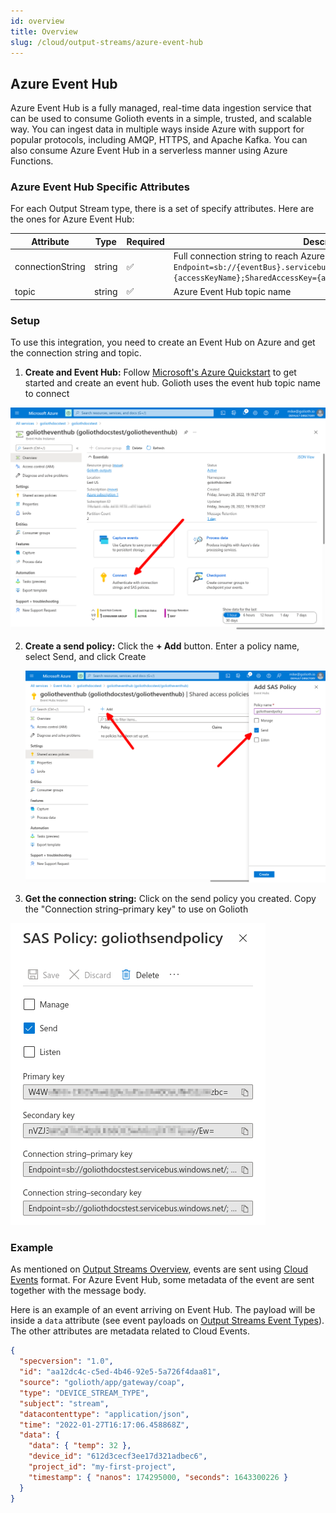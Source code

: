 ```yaml
---
id: overview
title: Overview
slug: /cloud/output-streams/azure-event-hub
---
```


## Azure Event Hub

Azure Event Hub is a fully managed, real-time data ingestion service that can be used to consume Golioth events in a simple, trusted, and scalable way. You can ingest data in multiple ways inside Azure with support for popular protocols, including AMQP, HTTPS, and Apache Kafka. You can also consume Azure Event Hub in a serverless manner using Azure Functions.

### Azure Event Hub Specific Attributes

For each Output Stream type, there is a set of specify attributes. Here are the ones for Azure Event Hub:

| Attribute        | Type   | Required | Description                                                                                                                                                                                    |
| ---------------- | ------ | -------- | ---------------------------------------------------------------------------------------------------------------------------------------------------------------------------------------------- |
| connectionString | string | ✅       | Full connection string to reach Azure Event Hub topic: <br/><code>Endpoint=sb://{eventBus}.servicebus.windows.net/;SharedAccessKeyName={accessKeyName};SharedAccessKey={accessKey}</code> |
| topic            | string | ✅       | Azure Event Hub topic name                                                                                                                                                                     |

### Setup

To use this integration, you need to create an Event Hub on Azure and get the connection string and topic.

1. **Create and Event Hub:** Follow [Microsoft's Azure Quickstart](https://docs.microsoft.com/en-us/azure/event-hubs/event-hubs-create) to get started and create an event hub. Golioth uses the event hub topic name to connect

  ![Creating an Azure Event Hub](../../assets/output-streams_azure-event-hub-connect.png)

2. **Create a send policy:** Click the **+ Add** button. Enter a policy name, select Send, and click Create

    ![Creating an Azure Event Hub](../../assets/output-streams_azure-event-hub-shared-access.png)

3. **Get the connection string:** Click on the send policy you created. Copy the "Connection string–primary key" to use on Golioth

  ![Creating an Azure Event Hub](../../assets/output-streams_azure-event-hub-send-policy.png)

### Example

As mentioned on [Output Streams Overview](/cloud/output-streams), events are sent using [Cloud Events](https://cloudevents.io) format. For Azure Event Hub, some metadata of the event are sent together with the message body.

Here is an example of an event arriving on Event Hub. The payload will be inside a `data` attribute (see event payloads on [Output Streams Event Types](/cloud/output-streams/event-types/events)). The other attributes are metadata related to Cloud Events.

```json
{
  "specversion": "1.0",
  "id": "aa12dc4c-c5ed-4b46-92e5-5a726f4daa81",
  "source": "golioth/app/gateway/coap",
  "type": "DEVICE_STREAM_TYPE",
  "subject": "stream",
  "datacontenttype": "application/json",
  "time": "2022-01-27T16:17:06.458868Z",
  "data": {
    "data": { "temp": 32 },
    "device_id": "612d3cecf3ee17d321adbec6",
    "project_id": "my-first-project",
    "timestamp": { "nanos": 174295000, "seconds": 1643300226 }
  }
}
```
